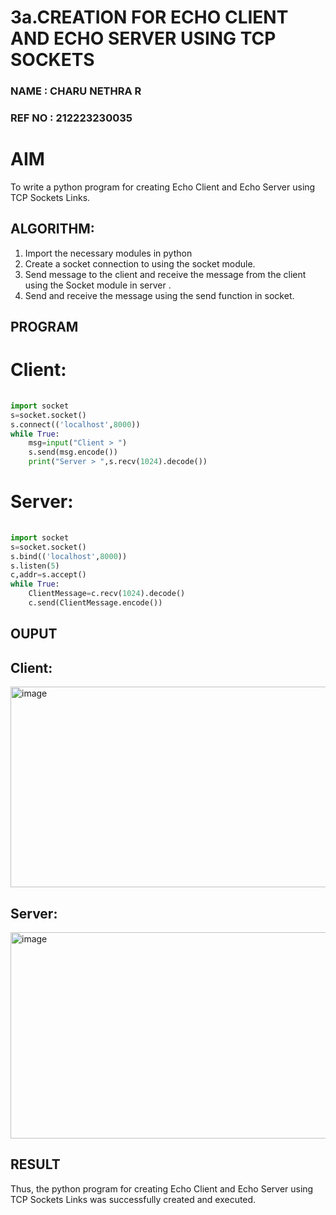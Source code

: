 # 3a.CREATION FOR ECHO CLIENT AND ECHO SERVER USING TCP SOCKETS
### NAME   : CHARU NETHRA R
### REF NO : 212223230035
# AIM
To write a python program for creating Echo Client and Echo Server using TCP
Sockets Links.
## ALGORITHM:
1. Import the necessary modules in python
2. Create a socket connection to using the socket module.
3. Send message to the client and receive the message from the client using the Socket module in
 server .
4. Send and receive the message using the send function in socket.
## PROGRAM
# Client:
```py
 
import socket 
s=socket.socket() 
s.connect(('localhost',8000)) 
while True: 
    msg=input("Client > ") 
    s.send(msg.encode()) 
    print("Server > ",s.recv(1024).decode())  
```

# Server:
```py
 
import socket 
s=socket.socket() 
s.bind(('localhost',8000)) 
s.listen(5) 
c,addr=s.accept() 
while True: 
    ClientMessage=c.recv(1024).decode() 
    c.send(ClientMessage.encode()) 
```
## OUPUT
## Client:
<img width="1009" height="321" alt="image" src="https://github.com/user-attachments/assets/ae5043cf-feba-435e-a0ca-ee0e6ac06fa8" />

## Server:
<img width="1007" height="330" alt="image" src="https://github.com/user-attachments/assets/94a85b85-470e-47b2-9af5-533d9d6274fa" />

## RESULT
Thus, the python program for creating Echo Client and Echo Server using TCP Sockets Links 
was successfully created and executed.
